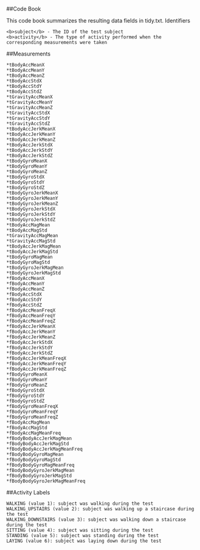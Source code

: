 ##Code Book

This code book summarizes the resulting data fields in tidy.txt.
Identifiers

    <b>subject</b> - The ID of the test subject
    <b>activity</b> - The type of activity performed when the corresponding measurements were taken

##Measurements

    *tBodyAccMeanX
    *tBodyAccMeanY
    *tBodyAccMeanZ
    *tBodyAccStdX
    *tBodyAccStdY
    *tBodyAccStdZ
    *tGravityAccMeanX
    *tGravityAccMeanY
    *tGravityAccMeanZ
    *tGravityAccStdX
    *tGravityAccStdY
    *tGravityAccStdZ
    *tBodyAccJerkMeanX
    *tBodyAccJerkMeanY
    *tBodyAccJerkMeanZ
    *tBodyAccJerkStdX
    *tBodyAccJerkStdY
    *tBodyAccJerkStdZ
    *tBodyGyroMeanX
    *tBodyGyroMeanY
    *tBodyGyroMeanZ
    *tBodyGyroStdX
    *tBodyGyroStdY
    *tBodyGyroStdZ
    *tBodyGyroJerkMeanX
    *tBodyGyroJerkMeanY
    *tBodyGyroJerkMeanZ
    *tBodyGyroJerkStdX
    *tBodyGyroJerkStdY
    *tBodyGyroJerkStdZ
    *tBodyAccMagMean
    *tBodyAccMagStd
    *tGravityAccMagMean
    *tGravityAccMagStd
    *tBodyAccJerkMagMean
    *tBodyAccJerkMagStd
    *tBodyGyroMagMean
    *tBodyGyroMagStd
    *tBodyGyroJerkMagMean
    *tBodyGyroJerkMagStd
    *fBodyAccMeanX
    *fBodyAccMeanY
    *fBodyAccMeanZ
    *fBodyAccStdX
    *fBodyAccStdY
    *fBodyAccStdZ
    *fBodyAccMeanFreqX
    *fBodyAccMeanFreqY
    *fBodyAccMeanFreqZ
    *fBodyAccJerkMeanX
    *fBodyAccJerkMeanY
    *fBodyAccJerkMeanZ
    *fBodyAccJerkStdX
    *fBodyAccJerkStdY
    *fBodyAccJerkStdZ
    *fBodyAccJerkMeanFreqX
    *fBodyAccJerkMeanFreqY
    *fBodyAccJerkMeanFreqZ
    *fBodyGyroMeanX
    *fBodyGyroMeanY
    *fBodyGyroMeanZ
    *fBodyGyroStdX
    *fBodyGyroStdY
    *fBodyGyroStdZ
    *fBodyGyroMeanFreqX
    *fBodyGyroMeanFreqY
    *fBodyGyroMeanFreqZ
    *fBodyAccMagMean
    *fBodyAccMagStd
    *fBodyAccMagMeanFreq
    *fBodyBodyAccJerkMagMean
    *fBodyBodyAccJerkMagStd
    *fBodyBodyAccJerkMagMeanFreq
    *fBodyBodyGyroMagMean
    *fBodyBodyGyroMagStd
    *fBodyBodyGyroMagMeanFreq
    *fBodyBodyGyroJerkMagMean
    *fBodyBodyGyroJerkMagStd
    *fBodyBodyGyroJerkMagMeanFreq


##Activity Labels

    WALKING (value 1): subject was walking during the test
    WALKING_UPSTAIRS (value 2): subject was walking up a staircase during the test
    WALKING_DOWNSTAIRS (value 3): subject was walking down a staircase during the test
    SITTING (value 4): subject was sitting during the test
    STANDING (value 5): subject was standing during the test
    LAYING (value 6): subject was laying down during the test
